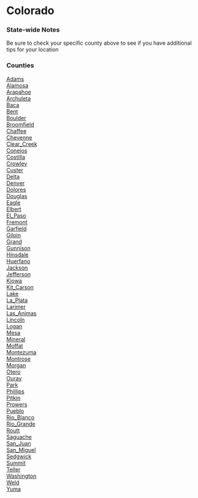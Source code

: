 # Colorado

### State-wide Notes
Be sure to check your specific county above to see if you have additional tips for your location

### Counties
[Adams](Adams.md)\
[Alamosa](Alamosa.md)\
[Arapahoe](Arapahoe.md)\
[Archuleta](Archuleta.md)\
[Baca](Baca.md)\
[Bent](Bent.md)\
[Boulder](Boulder.md)\
[Broomfield](Broomfield.md)\
[Chaffee](Chaffee.md)\
[Cheyenne](Cheyenne.md)\
[Clear_Creek](Clear_Creek.md)\
[Conejos](Conejos.md)\
[Costilla](Costilla.md)\
[Crowley](Crowley.md)\
[Custer](Custer.md)\
[Delta](Delta.md)\
[Denver](Denver.md)\
[Dolores](Dolores.md)\
[Douglas](Douglas.md)\
[Eagle](Eagle.md)\
[Elbert](Elbert.md)\
[El_Paso](El_Paso.md)\
[Fremont](Fremont.md)\
[Garfield](Garfield.md)\
[Gilpin](Gilpin.md)\
[Grand](Grand.md)\
[Gunnison](Gunnison.md)\
[Hinsdale](Hinsdale.md)\
[Huerfano](Huerfano.md)\
[Jackson](Jackson.md)\
[Jefferson](Jefferson.md)\
[Kiowa](Kiowa.md)\
[Kit_Carson](Kit_Carson.md)\
[Lake](Lake.md)\
[La_Plata](La_Plata.md)\
[Larimer](Larimer.md)\
[Las_Animas](Las_Animas.md)\
[Lincoln](Lincoln.md)\
[Logan](Logan.md)\
[Mesa](Mesa.md)\
[Mineral](Mineral.md)\
[Moffat](Moffat.md)\
[Montezuma](Montezuma.md)\
[Montrose](Montrose.md)\
[Morgan](Morgan.md)\
[Otero](Otero.md)\
[Ouray](Ouray.md)\
[Park](Park.md)\
[Phillips](Phillips.md)\
[Pitkin](Pitkin.md)\
[Prowers](Prowers.md)\
[Pueblo](Pueblo.md)\
[Rio_Blanco](Rio_Blanco.md)\
[Rio_Grande](Rio_Grande.md)\
[Routt](Routt.md)\
[Saguache](Saguache.md)\
[San_Juan](San_Juan.md)\
[San_Miguel](San_Miguel.md)\
[Sedgwick](Sedgwick.md)\
[Summit](Summit.md)\
[Teller](Teller.md)\
[Washington](Washington.md)\
[Weld](Weld.md)\
[Yuma](Yuma.md)
